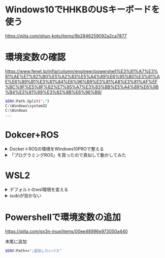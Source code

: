 # Windows10でHHKBのUSキーボードを使う
https://qiita.com/shun-koto/items/9b2846259092a2ca7877

# 環境変数の確認

https://www.fenet.jp/infla/column/engineer/powershell%E3%81%A7%E3%81%AE%E7%92%B0%E5%A2%83%E5%A4%89%E6%95%B0%E3%81%AE%E6%89%B1%E3%81%84%E6%96%B9%E3%81%A8%E3%81%AF%EF%BC%9F%E5%8F%82%E7%85%A7%E3%83%BB%E5%A4%89%E6%9B%B4%E3%81%99%E3%82%8B%E6%96%B9/

```bash
$ENV:Path.Split(";")
C:\Windows\system32
C:\Windows
...
```

# Dokcer+ROS

<details><summary>Docker＋ROSの環境をWindows10PROで整える</summary>
 
https://qiita.com/t_kumazawa/items/aa541758be558673e76b
 
</details>

<details><summary>「プログラミングROS」を買ったので真似して動かしてみた</summary>
 
https://qiita.com/t_kumazawa/items/cb0e28284ca74e73b036

</details>

# WSL2

<details><summary>デフォルトのwsl環境を変える</summary>

Wslの環境一覧を表示する 
```bash
>wsl --list
Linux 用 Windows サブシステム ディストリビューション:
docker-desktop (既定)
Ubuntu-20.04
docker-desktop-data
```

Wslの環境一覧を表示する 
```bash
wsl --set-default Ubuntu-20.04
```

</details>

<details><summary>sudoが効かない</summary>
 
dockerが規定だとsudoが効かなくなる。
```bash
>wsl --list
Linux 用 Windows サブシステム ディストリビューション:
docker-desktop (既定)
Ubuntu-20.04
docker-desktop-data
```
  
```bash
DESKTOP-95K3KO3:/tmp/docker-desktop-root/mnt/host/c/Users/siba1# sudo
-sh: sudo: not found
```

</details>

# Powershellで環境変数の追加

https://qiita.com/gx3n-inue/items/00ee48996e973050a440

末尾に追加

```bash
$ENV:Path+=";追加したいパス"
```
